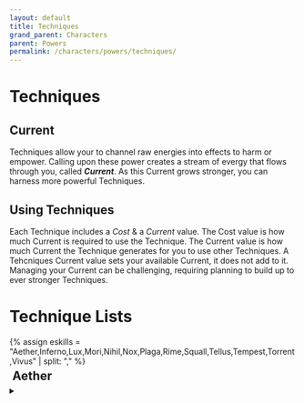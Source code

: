 ```yaml
---
layout: default
title: Techniques
grand_parent: Characters
parent: Powers
permalink: /characters/powers/techniques/
---
```


# Techniques


## Current
Techniques allow your to channel raw energies into effects to harm or empower.  Calling upon these power creates a stream of evergy that flows through you, called ***Current***.  As this Current grows stronger, you can harness more powerful Techniques.

## Using Techniques
Each Technique includes a *Cost* & a *Current* value.  The Cost value is how much Current is required to use the Technique.  The Current value is how much Current the Technique generates for you to use other Techniques.  A Tehcniques Current value sets your available Current, it does not add to it.  Managing your Current can be challenging, requiring planning to build up to ever stronger Techniques.



# Technique Lists
<div>
{% assign eskills = "Aether,Inferno,Lux,Mori,Nihil,Nox,Plaga,Rime,Squall,Tellus,Tempest,Torrent,Vivus" | split: "," %}
<h2 style='margin: 5px'>Aether</h2>
<details>
    <summary></summary>
    <div>
    {% for t in site.data.powers.techniques %}
        {% if t.skill == "Aether" %}
            <div style="background-color: #37344f50; margin: 10px; padding: 5px;">
                <h3 style="margin-top: 5px;">{{t.name}}</h3>
                <h4 style="margin-top: 5px;">{{t.type}}</h4>
                <em>{{t.keywords | join: ", "}}</em>
                <details>
                <summary></summary>
                    {% if t.requires %}
                        <p><em>Requires: </em>{{t.requires}}</p>
                    {% endif %}
                    {% if t.effect %}
                        <p><strong>Effect</strong>
                        <br>{{t.effect}}</p>
                    {% endif %}
                    {% assign thresh = t.threshold %}
                    {% for t in thresh %}
                        <p><strong>Threshold &mdash; {{t.hits}}</strong>
                        <br>{{t.effect}}</p>
                    {% endfor %}
                </details>
            </div>
            <div height=5px></div>
        {% endif %}
    {% endfor %}
    </div>
</div>


<style>
 
.mytabs {
    display: flex;
    flex-wrap: wrap;
    margin: 0px auto;
    padding: 25px;
}
.mytabs input[type="radio"] {
    display: none;
}

.mytabs label {
    padding: 25px;
    font-weight: bold;
}

.mytabs .tab {
    width: 100%;
    padding: 0px;
    order: 1;
    display: none;
}
.mytabs .tab h2 {
    font-size: 3em;
}

.mytabs input[type='radio']:checked + label + .tab {
    display: block;
}

.mytabs input[type="radio"]:checked + label {
    background: #444985;
}
</style>